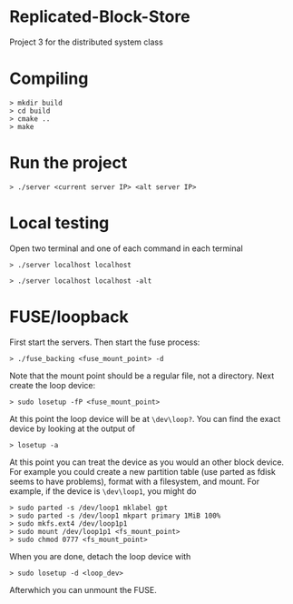 # Replicated-Block-Store
Project 3 for the distributed system class

# Compiling

  ```
  > mkdir build
  > cd build
  > cmake ..
  > make
  ```

# Run the project

  ```
  > ./server <current server IP> <alt server IP>
  ```
  
 # Local testing
 Open two terminal and one of each command in each terminal
  ```
  > ./server localhost localhost
  ```
  ```
  > ./server localhost localhost -alt
  ```


# FUSE/loopback

First start the servers. Then start the fuse process:

  ```
  > ./fuse_backing <fuse_mount_point> -d
  ```

Note that the mount point should be a regular file, not a directory. Next create the loop device:

  ```
  > sudo losetup -fP <fuse_mount_point>
  ```

At this point the loop device will be at `\dev\loop?`. You can find the exact device by looking at the output of

  ```
  > losetup -a
  ```

At this point you can treat the device as you would an other block device. For example you could create a new partition table (use parted as fdisk seems to have problems), format with a filesystem, and mount. For example, if the device is `\dev\loop1`, you might do

  ```
  > sudo parted -s /dev/loop1 mklabel gpt
  > sudo parted -s /dev/loop1 mkpart primary 1MiB 100%
  > sudo mkfs.ext4 /dev/loop1p1
  > sudo mount /dev/loop1p1 <fs_mount_point>
  > sudo chmod 0777 <fs_mount_point>
  ```

When you are done, detach the loop device with

  ```
  > sudo losetup -d <loop_dev>
  ```

Afterwhich you can unmount the FUSE.

